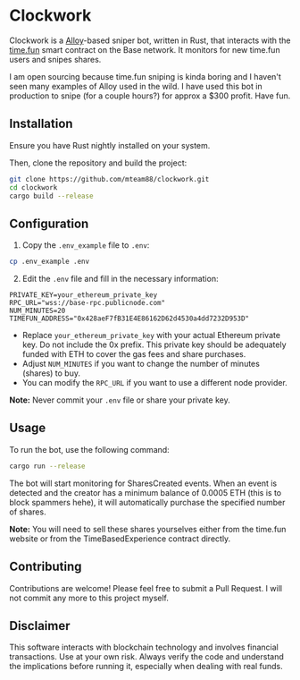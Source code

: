 # Clockwork

Clockwork is a [Alloy](https://github.com/alloy-rs/alloy)-based sniper bot, written in Rust, that interacts with the [time.fun](https://time.fun) smart contract on the Base network. It monitors for new time.fun users and snipes shares.

I am open sourcing because time.fun sniping is kinda boring and I haven't seen many examples of Alloy used in the wild. I have used this bot in production to snipe (for a couple hours?) for approx a $300 profit. Have fun.

## Installation

Ensure you have Rust nightly installed on your system.

Then, clone the repository and build the project:

```sh
git clone https://github.com/mteam88/clockwork.git
cd clockwork
cargo build --release
```

## Configuration

1. Copy the `.env_example` file to `.env`:

```sh
cp .env_example .env
```

2. Edit the `.env` file and fill in the necessary information:

```
PRIVATE_KEY=your_ethereum_private_key
RPC_URL="wss://base-rpc.publicnode.com"
NUM_MINUTES=20
TIMEFUN_ADDRESS="0x428aeF7fB31E4E86162D62d4530a4dd7232D953D"
```

- Replace `your_ethereum_private_key` with your actual Ethereum private key. Do not include the 0x prefix. This private key should be adequately funded with ETH to cover the gas fees and share purchases.
- Adjust `NUM_MINUTES` if you want to change the number of minutes (shares) to buy.
- You can modify the `RPC_URL` if you want to use a different node provider.

**Note:** Never commit your `.env` file or share your private key.

## Usage

To run the bot, use the following command:

```sh
cargo run --release
```

The bot will start monitoring for SharesCreated events. When an event is detected and the creator has a minimum balance of 0.0005 ETH (this is to block spammers hehe), it will automatically purchase the specified number of shares.

**Note:** You will need to sell these shares yourselves either from the time.fun website or from the TimeBasedExperience contract directly.

## Contributing

Contributions are welcome! Please feel free to submit a Pull Request. I will not commit any more to this project myself.

## Disclaimer

This software interacts with blockchain technology and involves financial transactions. Use at your own risk. Always verify the code and understand the implications before running it, especially when dealing with real funds.
